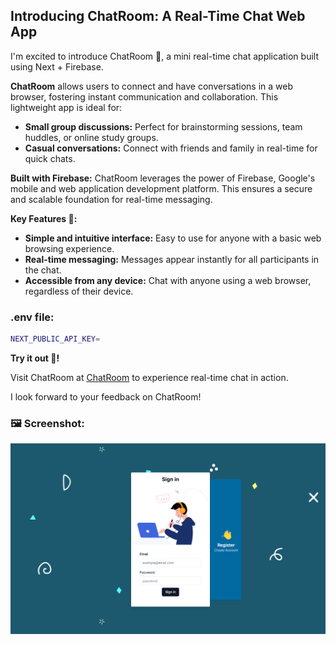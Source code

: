 ## Introducing ChatRoom: A Real-Time Chat Web App

I'm excited to introduce ChatRoom 👋, a mini real-time chat application built using Next + Firebase. 

**ChatRoom** allows users to connect and have conversations in a web browser, fostering instant communication and collaboration.  This lightweight app is ideal for:

* **Small group discussions:** Perfect for brainstorming sessions, team huddles, or online study groups.
* **Casual conversations:** Connect with friends and family in real-time for quick chats.

**Built with Firebase:** ChatRoom leverages the power of Firebase, Google's mobile and web application development platform. This ensures a secure and scalable foundation for real-time messaging.

**Key Features 🎉:**

* **Simple and intuitive interface:**  Easy to use for anyone with a basic web browsing experience. 
* **Real-time messaging:**  Messages appear instantly for all participants in the chat.
* **Accessible from any device:** Chat with anyone using a web browser, regardless of their device.

### .env file:
```bash
NEXT_PUBLIC_API_KEY=
```

**Try it out 🚀!**

Visit ChatRoom at [ChatRoom](https://alien-paratext-321411.web.app/) to experience real-time chat in action.

I look forward to your feedback on ChatRoom! 

### 🖼️ Screenshot:

![image](public/Screenshot.png)
